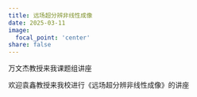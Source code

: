 ```yaml
---
title: 远场超分辨非线性成像
date: 2025-03-11
image:
  focal_point: 'center'
share: false
---
```


万文杰教授来我课题组讲座

欢迎袁鑫教授来我校进行《远场超分辨非线性成像》的讲座
